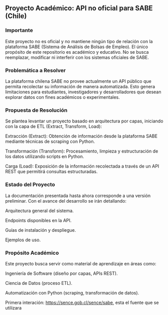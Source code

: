 ## Proyecto Académico: API no oficial para SABE (Chile)
### Importante

Este proyecto no es oficial y no mantiene ningún tipo de relación con la plataforma SABE (Sistema de Análisis de Bolsas de Empleo).
El único propósito de este repositorio es académico y educativo.
No se busca reemplazar, modificar ni interferir con los sistemas oficiales de SABE.

### Problemática a Resolver

La plataforma chilena SABE no provee actualmente un API público que permita recolectar su información de manera automatizada.
Esto genera limitaciones para estudiantes, investigadores y desarrolladores que desean explorar datos con fines académicos o experimentales.

### Propuesta de Resolución

Se plantea levantar un proyecto basado en arquitectura por capas, iniciando con la capa de ETL (Extract, Transform, Load):

Extracción (Extract):
Obtención de información desde la plataforma SABE mediante técnicas de scraping con Python.

Transformación (Transform):
Procesamiento, limpieza y estructuración de los datos utilizando scripts en Python.

Carga (Load):
Exposición de la información recolectada a través de un API REST que permitirá consultas estructuradas.

### Estado del Proyecto

La documentación presentada hasta ahora corresponde a una versión preliminar.
Con el avance del desarrollo se irán detallando:

Arquitectura general del sistema.

Endpoints disponibles en la API.

Guías de instalación y despliegue.

Ejemplos de uso.

### Propósito Académico

Este proyecto busca servir como material de aprendizaje en áreas como:

Ingeniería de Software (diseño por capas, APIs REST).

Ciencia de Datos (proceso ETL).

Automatización con Python (scraping, transformación de datos).

Primera interación: https://sence.gob.cl/sence/sabe, esta el fuente que se utilizara
